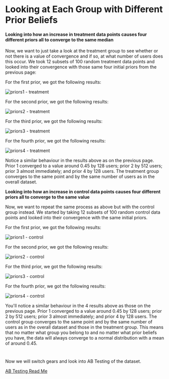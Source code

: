 # Looking at Each Group with Different Prior Beliefs

#### Looking into how an increase in treatment data points causes four different priors all to converge to the same median

Now, we want to just take a look at the treatment group to see whether or not there is a value of convergence and if so, at what number of users does this occur. We took 12 subsets of 100 random treatment data points and looked into their convergence with those same four initial priors from the previous page:

For the first prior, we got the following results:

![priors1 - treatment](https://github.com/EvaGostiuk/MAT4376-project-2-team-3/blob/master/AB_DataSet/images/prior1_treatment.png?raw=true)

For the second prior, we got the following results:

![priors2 - treatment](https://github.com/EvaGostiuk/MAT4376-project-2-team-3/blob/master/AB_DataSet/images/prior2_treatment.png?raw=true)

For the third prior, we got the following results:

![priors3 - treatment](https://github.com/EvaGostiuk/MAT4376-project-2-team-3/blob/master/AB_DataSet/images/prior3_treatment.png?raw=true)

For the fourth prior, we got the following results:

![priors4 - treatment](https://github.com/EvaGostiuk/MAT4376-project-2-team-3/blob/master/AB_DataSet/images/prior4_treatment.png?raw=true)

Notice a similar behaviour in the results above as on the previous page. Prior 1 converged to a value around 0.45 by 128 users; prior 2 by 512 users; prior 3 almost immediately; and prior 4 by 128 users. The treatment group converges to the same point and by the same number of users as in the overall dataset. 

**Looking into how an increase in control data points causes four different priors all to converge to the same value**

Now, we want to repeat the same process as above but with the control group instead. We started by taking 12 subsets of 100 random control data points and looked into their convergence with the same initial priors.

For the first prior, we got the following results:

![priors1 - control](https://github.com/EvaGostiuk/MAT4376-project-2-team-3/blob/master/AB_DataSet/images/prior1_control.png?raw=true)

For the second prior, we got the following results:

![priors2 - control](https://github.com/EvaGostiuk/MAT4376-project-2-team-3/blob/master/AB_DataSet/images/prior2_control.png?raw=true)

For the third prior, we got the following results:

![priors3 - control](https://github.com/EvaGostiuk/MAT4376-project-2-team-3/blob/master/AB_DataSet/images/prior3_control.png?raw=true)

For the fourth prior, we got the following results:

![priors4 - control](https://github.com/EvaGostiuk/MAT4376-project-2-team-3/blob/master/AB_DataSet/images/prior4_control.png?raw=true)

You'll notice a similar behaviour in the 4 results above as those on the previous page. Prior 1 converged to a value around 0.45 by 128 users; prior 2 by 512 users; prior 3 almost immediately; and prior 4 by 128 users. The control group converges to the same point and by the same number of users as in the overall dataset and those in the treatment group. This means that no matter what group you belong to and no matter what prior beliefs you have, the data will always converge to a normal distribution with a mean of around 0.45. 

# 

Now we will switch gears and look into AB Testing of the dataset.

[AB Testing Read Me](https://github.com/EvaGostiuk/MAT4376-project-2-team-3/blob/master/AB_DataSet/task_2/README.md)
